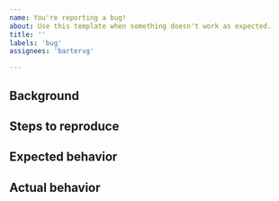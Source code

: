 ```yaml
---
name: You're reporting a bug!
about: Use this template when something doesn't work as expected.
title: ''
labels: 'bug'
assignees: 'bartervg'

---
```


## Background
<!-- Provide background to this issue, if necessary. -->

## Steps to reproduce
<!--
Provide a step-by-step guide to triggering this issue. Please be as descriptive as possible. Here's an example: 

1. Navigate to barter.vg in Chrome 75.
2. Create a new offer to Alexandra (user 578).
3. Add After the Collapse to the offer on the "from" side.
-->

## Expected behavior
<!-- Describe the expected behavior of the actions above. For example, that might be "After the Collapse is added to the offer." -->

## Actual behavior
<!-- Describe the actual behavior of the actions above. For example, that might be "The site returns 500 Internal Server Error." -->
